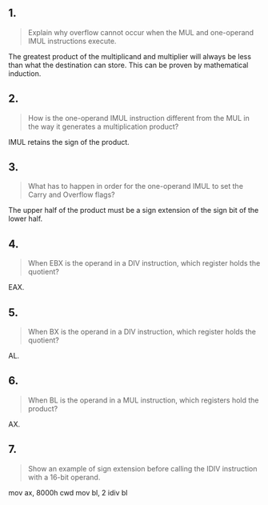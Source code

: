 ## 1.
> Explain why overflow cannot occur when the MUL and one-operand IMUL instructions execute.

The greatest product of the multiplicand and multiplier will always be less than what the destination can store.
This can be proven by mathematical induction.

## 2.
> How is the one-operand IMUL instruction different from the MUL in the way it generates a multiplication product?

IMUL retains the sign of the product.

## 3.
> What has to happen in order for the one-operand IMUL to set the Carry and Overflow flags?

The upper half of the product must be a sign extension of the sign bit of the lower half.

## 4.
> When EBX is the operand in a DIV instruction, which register holds the quotient?

EAX.

## 5. 
> When BX is the operand in a DIV instruction, which register holds the quotient?

AL.

## 6.
> When BL is the operand in a MUL instruction, which registers hold the product?

AX.

## 7.
> Show an example of sign extension before calling the IDIV instruction with a 16-bit operand.

mov ax, 8000h
cwd
mov bl, 2
idiv bl
